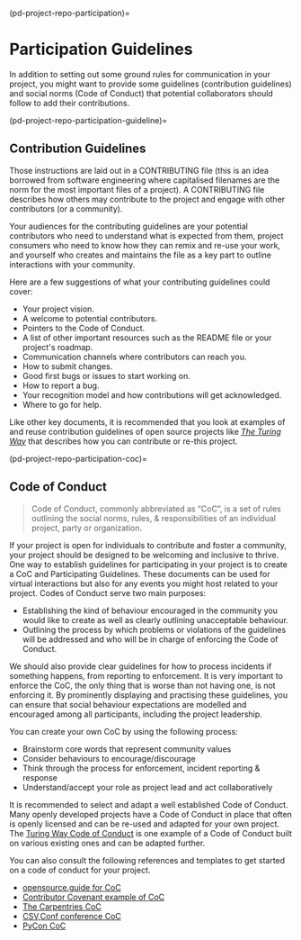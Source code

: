 (pd-project-repo-participation)=
# Participation Guidelines

In addition to setting out some ground rules for communication in your project, you might want to provide some guidelines (contribution guidelines) and social norms (Code of Conduct) that potential collaborators should follow to add their contributions.

(pd-project-repo-participation-guideline)=
## Contribution Guidelines

Those instructions are laid out in a CONTRIBUTING file (this is an idea borrowed from software engineering where capitalised filenames are the norm for the most important files of a project).
A CONTRIBUTING file describes how others may contribute to the project and engage with other contributors (or a community).

Your audiences for the contributing guidelines are your potential contributors who need to understand what is expected from them, project consumers who need to know how they can remix and re-use your work, and yourself who creates and maintains the file as a key part to outline interactions with your community.

Here are a few suggestions of what your contributing guidelines could cover:

* Your project vision.
* A welcome to potential contributors.
* Pointers to the Code of Conduct.
* A list of other important resources such as the README file or your project's roadmap.
* Communication channels where contributors can reach you.
* How to submit changes.
* Good first bugs or issues to start working on.
* How to report a bug.
* Your recognition model and how contributions will get acknowledged.
* Where to go for help.

Like other key documents, it is recommended that you look at examples of and reuse contribution guidelines of open source projects like [_The Turing Way_](https://github.com/alan-turing-institute/the-turing-way/blob/lottycoupat-roadmapping-casestudy/CONTRIBUTING.md) that describes how you can contribute or re-this project.

(pd-project-repo-participation-coc)=
## Code of Conduct

> Code of Conduct, commonly abbreviated as “CoC”, is a set of rules outlining the social norms, rules, & responsibilities of an individual project, party or organization.

If your project is open for individuals to contribute and foster a community, your project should be designed to be welcoming and inclusive to thrive.
One way to establish guidelines for participating in your project is to create a CoC and Participating Guidelines.
These documents can be used for virtual interactions but also for any events you might host related to your project.
Codes of Conduct serve two main purposes:
* Establishing the kind of behaviour encouraged in the community you would like to create as well as clearly outlining unacceptable behaviour.
* Outlining the process by which problems or violations of the guidelines will be addressed and who will be in charge of enforcing the Code of Conduct.

We should also provide clear guidelines for how to process incidents if something happens, from reporting to enforcement.
It is very important to enforce the CoC, the only thing that is worse than not having one, is not enforcing it.
By prominently displaying and practising these guidelines, you can ensure that social behaviour expectations are modelled and encouraged among all participants, including the project leadership.

You can create your own CoC by using the following process:
* Brainstorm core words that represent community values
* Consider behaviours to encourage/discourage
* Think through the process for enforcement, incident reporting & response
* Understand/accept your role as project lead and act collaboratively

It is recommended to select and adapt a well established Code of Conduct.
Many openly developed projects have a Code of Conduct in place that often is openly licensed and can be re-used and adapted for your own project.
The [Turing Way Code of Conduct](https://github.com/alan-turing-institute/the-turing-way/blob/main/CODE_OF_CONDUCT.md) is one example of a Code of Conduct built on various existing ones and can be adapted further.

You can also consult the following references and templates to get started on a code of conduct for your project.
- [opensource.guide for CoC](http://opensource.guide/code-of-conduct/)
- [Contributor Covenant example of CoC](http://contributor-covenant.org/)
- [The Carpentries CoC](https://docs.carpentries.org/topic_folders/policies/code-of-conduct.html)
- [CSV,Conf conference CoC](https://github.com/csvconf/csvconf.com/blob/gh-pages/coc.md)
- [PyCon CoC](https://us.pycon.org/2020/about/code-of-conduct/)
